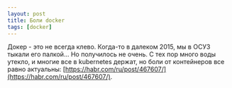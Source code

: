 ```yaml
---
layout: post
title: Боли docker
tags: [docker]
---
```

Докер - это не всегда клево. Когда-то в далеком 2015, мы в ОСУЗ тыкали его палкой... Но получилось не очень. С тех пор много воды утекло, и многие все в kubernetes держат, но боли от контейнеров все равно актуальны: [https://habr.com/ru/post/467607/](https://habr.com/ru/post/467607/).

